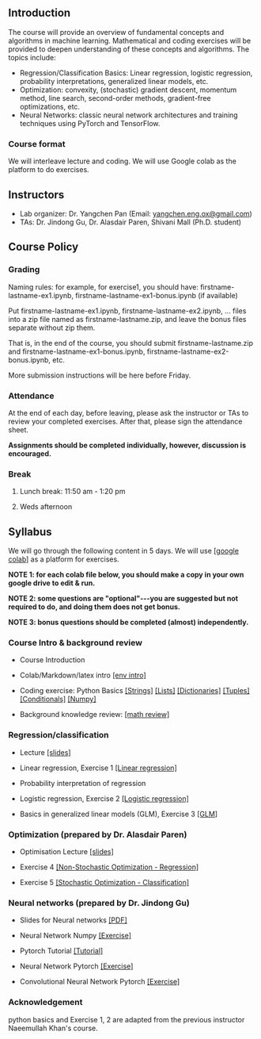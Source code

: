 

## Introduction

The course will provide an overview of fundamental concepts and algorithms in machine learning. Mathematical and coding exercises will be provided to deepen understanding of these concepts and algorithms. The topics include: 

 - Regression/Classification Basics: Linear regression, logistic regression, probability interpretations, generalized linear models, etc.
 - Optimization: convexity, (stochastic) gradient descent, momentum method, line search, second-order methods, gradient-free optimizations, etc.
 - Neural Networks: classic neural network architectures and training techniques using PyTorch and TensorFlow.

### Course format

We will interleave lecture and coding. We will use Google colab as the platform to do exercises. 
                
## Instructors

- Lab organizer: Dr. Yangchen Pan (Email: yangchen.eng.ox@gmail.com)
- TAs: Dr. Jindong Gu, Dr. Alasdair Paren, Shivani Mall (Ph.D. student)

## Course Policy

### Grading

Naming rules: for example, for exercise1, you should have: firstname-lastname-ex1.ipynb, firstname-lastname-ex1-bonus.ipynb (if available)

Put firstname-lastname-ex1.ipynb, firstname-lastname-ex2.ipynb, ... files into a zip file named as firstname-lastname.zip, and leave the bonus files separate without zip them. 

That is, in the end of the course, you should submit firstname-lastname.zip and firstname-lastname-ex1-bonus.ipynb, firstname-lastname-ex2-bonus.ipynb, etc. 

More submission instructions will be here before Friday. 

### Attendance

At the end of each day, before leaving, please ask the instructor or TAs to review your completed exercises. After that, please sign the attendance sheet.

**Assignments should be completed individually, however, discussion is encouraged.**

### Break

1. Lunch break: 11:50 am - 1:20 pm

2. Weds afternoon

## Syllabus

We will go through the following content in 5 days. We will use [[google colab]](https://colab.research.google.com/) as a platform for exercises. 

**NOTE 1: for each colab file below, you should make a copy in your own google drive to edit & run.**

**NOTE 2: some questions are "optional"---you are suggested but not required to do, and doing them does not get bonus.**

**NOTE 3: bonus questions should be completed (almost) independently.**

### Course Intro & background review

- Course Introduction

- Colab/Markdown/latex intro [[env intro]](https://colab.research.google.com/drive/1DHVIdXVouXhQmnusmR-JLGBqT2_TsxCF?usp=sharing) 

- Coding exercise: Python Basics 
[[Strings]](https://colab.research.google.com/drive/16QB0e6reXr0aYg3QMJbb2Kjpd93cZ1qJ?usp=sharing)
[[Lists]](https://colab.research.google.com/drive/1cHDaCeHUbNzV-zHpYPRBMNohL4dbxeqB?usp=sharing)
[[Dictionaries]](https://colab.research.google.com/drive/1pofof5pxzbliUlgZOKAA5LdA6YMqGGuK?usp=sharing)
[[Tuples]](https://colab.research.google.com/drive/1nqqTPS9GZYyQ9rdCPbMZFWoKdmjtFZv9?usp=sharing)
[[Conditionals]](https://colab.research.google.com/drive/1XCPvBY14y7wsdAG0yUDtkcPrVPDT9bcL?usp=sharing)
[[Numpy]](https://colab.research.google.com/drive/1N_LQdkRL-PrQqtrUtKOXDDRxKW7Whioh?usp=sharing)

- Background knowledge review: [[math review]](https://colab.research.google.com/drive/1F9KRUyp2iryZYQ8Oi7psbExSlrBvEMo3?usp=sharing)

<!-- Good to read: [[OOP programming]](https://colab.research.google.com/drive/1rWW_xM-Yv9tIyNGRF5QtWpjaCz0KajLu?usp=sharing) -->

### Regression/classification

- Lecture [[slides]](https://drive.google.com/file/d/1OR4Z3hev58I2Mo2ygki8nK-NJbhPPHgi/view?usp=sharing)

- Linear regression, Exercise 1 [[Linear regression]](https://colab.research.google.com/drive/1rvxEVveKc6DKwKhrbl3A4hBM3sEq1QjR?usp=sharing)

- Probability interpretation of regression

- Logistic regression, Exercise 2 [[Logistic regression]](https://colab.research.google.com/drive/1uju-Djv8TOOw1lidxq_NamMuHycc83NF?usp=sharing)

- Basics in generalized linear models (GLM), Exercise 3 [[GLM]](https://colab.research.google.com/drive/1haTSgsIMBtkYZ0eqkL8hLuOVeppKFcyC?usp=sharing)

### Optimization (prepared by Dr. Alasdair Paren)

- Optimisation Lecture [[slides]](https://drive.google.com/file/d/1iYME1MKRG--mrxfy0CINoz6C6dBmnUfg/view?usp=share_link)

- Exercise 4 [[Non-Stochastic Optimization - Regression]](https://colab.research.google.com/drive/1EPulpOW-NTD636nWmQvYE4VsaFFlEo1y?usp=sharing)

- Exercise 5 [[Stochastic Optimization - Classification]](https://colab.research.google.com/drive/1RPdLruCBmRppRHvSDi963P_0dxBJjwWT?usp=sharing)

### Neural networks (prepared by Dr. Jindong Gu)

- Slides for Neural networks [[PDF]](https://drive.google.com/file/d/1d7RFeJ9n5VrTMrdBliApZEXIrkX52vq2/view)

- Neural Network Numpy [[Exercise]](https://drive.google.com/file/d/1w9-3ap9Atw0R20yRSoo8UYpdq51qhKc6/view?usp=sharing)

- Pytorch Tutorial [[Tutorial]](https://drive.google.com/file/d/1aE1byZvbGiLru_KYJfrsqfGlLawcZ1rk/view?usp=sharing)

- Neural Network Pytorch [[Exercise]](https://drive.google.com/file/d/1kvV-1DTSOXhvAS2o4pWtqecdFZrr7s3Z/view?usp=sharing)

- Convolutional Neural Network Pytorch [[Exercise]](https://drive.google.com/file/d/1xUJQDcyLx04_oWcaBExvmL_Hz9Z2onwX/view?usp=sharing)

### Acknowledgement

python basics and Exercise 1, 2 are adapted from the previous instructor Naeemullah Khan's course.
